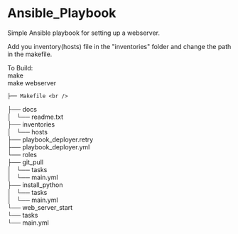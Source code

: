 # Ansible_Playbook

Simple Ansible playbook for setting up a webserver.

Add you inventory(hosts) file in the "inventories" folder and change the path in the makefile.

To Build:<br />
    make <br />
    make webserver <br />
    
    
    ├── Makefile <br />
├── docs <br />
│   └── readme.txt <br />
├── inventories <br />
│   └── hosts <br />
├── playbook_deployer.retry <br />
├── playbook_deployer.yml <br />
└── roles <br />
    ├── git_pull <br />
    │   └── tasks <br />
    │       └── main.yml <br />
    ├── install_python <br />
    │   └── tasks <br />
    │       └── main.yml <br />
    └── web_server_start <br />
        └── tasks <br />
            └── main.yml <br />
    

